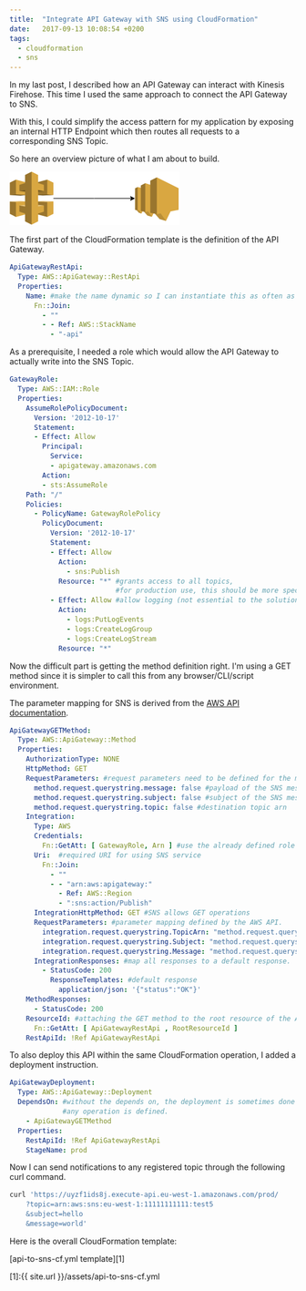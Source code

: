 ```yaml
---
title:  "Integrate API Gateway with SNS using CloudFormation"
date:   2017-09-13 10:08:54 +0200
tags:
  - cloudformation
  - sns
---
```

In my last post, I described how an API Gateway can interact with Kinesis Firehose. This time I used the same approach to connect the API Gateway to SNS.

With this, I could simplify the access pattern for my application by exposing an internal HTTP Endpoint which then routes all requests to a corresponding SNS Topic.


So here an overview picture of what I am about to build.

![API Gateway to SNS](/assets/api2sns.png)

The first part of the CloudFormation template is the definition of the API Gateway.

```yaml
ApiGatewayRestApi:
  Type: AWS::ApiGateway::RestApi
  Properties:
    Name: #make the name dynamic so I can instantiate this as often as necessary
      Fn::Join:
        - ""
        - - Ref: AWS::StackName
          - "-api"
```

As a prerequisite, I needed a role which would allow the API Gateway to actually write into the SNS Topic.
```yaml
GatewayRole:
  Type: AWS::IAM::Role
  Properties:
    AssumeRolePolicyDocument:
      Version: '2012-10-17'
      Statement:
      - Effect: Allow
        Principal:
          Service:
          - apigateway.amazonaws.com
        Action:
        - sts:AssumeRole
    Path: "/"
    Policies:
      - PolicyName: GatewayRolePolicy
        PolicyDocument:
          Version: '2012-10-17'
          Statement:
          - Effect: Allow
            Action:
              - sns:Publish
            Resource: "*" #grants access to all topics,
                          #for production use, this should be more specific
          - Effect: Allow #allow logging (not essential to the solution)
            Action:
              - logs:PutLogEvents
              - logs:CreateLogGroup
              - logs:CreateLogStream
            Resource: "*"
```

Now the difficult part is getting the method definition right. I'm using a GET method since it is simpler to call this from any browser/CLI/script environment.

The parameter mapping for SNS is derived from the [AWS API documentation](http://docs.aws.amazon.com/sns/latest/api/Welcome.html).

```yaml
ApiGatewayGETMethod:
  Type: AWS::ApiGateway::Method
  Properties:
    AuthorizationType: NONE
    HttpMethod: GET
    RequestParameters: #request parameters need to be defined for the mapping
      method.request.querystring.message: false #payload of the SNS message
      method.request.querystring.subject: false #subject of the SNS message
      method.request.querystring.topic: false #destination topic arn
    Integration:
      Type: AWS
      Credentials:
        Fn::GetAtt: [ GatewayRole, Arn ] #use the already defined role
      Uri:  #required URI for using SNS service
        Fn::Join:
          - ""
          - - "arn:aws:apigateway:"
            - Ref: AWS::Region
            - ":sns:action/Publish"
      IntegrationHttpMethod: GET #SNS allows GET operations
      RequestParameters: #parameter mapping defined by the AWS API.
        integration.request.querystring.TopicArn: "method.request.querystring.topic"
        integration.request.querystring.Subject: "method.request.querystring.subject"
        integration.request.querystring.Message: "method.request.querystring.message"
      IntegrationResponses: #map all responses to a default response.
        - StatusCode: 200
          ResponseTemplates: #default response
            application/json: '{"status":"OK"}'
    MethodResponses:
      - StatusCode: 200
    ResourceId: #attaching the GET method to the root resource of the API
      Fn::GetAtt: [ ApiGatewayRestApi , RootResourceId ]
    RestApiId: !Ref ApiGatewayRestApi
```

To also deploy this API within the same CloudFormation operation, I added a deployment instruction.
```yaml
ApiGatewayDeployment:
  Type: AWS::ApiGateway::Deployment
  DependsOn: #without the depends on, the deployment is sometimes done before
             #any operation is defined.
    - ApiGatewayGETMethod
  Properties:
    RestApiId: !Ref ApiGatewayRestApi
    StageName: prod
```

Now I can send notifications to any registered topic through the following curl command.
```bash
curl 'https://uyzf1ids8j.execute-api.eu-west-1.amazonaws.com/prod/
    ?topic=arn:aws:sns:eu-west-1:11111111111:test5
    &subject=hello
    &message=world'
```

Here is the overall CloudFormation template:

[api-to-sns-cf.yml template][1]

[1]:{{ site.url }}/assets/api-to-sns-cf.yml
